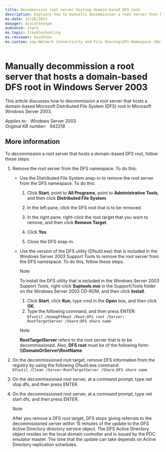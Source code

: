 ```yaml
---
title: Decommission root server hosting domain-based DFS root
description: Explains how to manually decommission a root server that hosts a domain-based DFS root in Windows Server 2003.
ms.date: 12/26/2023
manager: dcscontentpm
audience: itpro
ms.topic: troubleshooting
ms.reviewer: kaushika
ms.custom: sap:Network Connectivity and File Sharing\DFS Namespace (Not Replication), csstroubleshoot
---
```

# Manually decommission a root server that hosts a domain-based DFS root in Windows Server 2003

This article discusses how to decommission a root server that hosts a domain-based Microsoft Distributed File System (DFS) root in Microsoft Windows Server 2003.

_Applies to:_ &nbsp; Windows Server 2003  
_Original KB number:_ &nbsp; 842218

## More information

To decommission a root server that hosts a domain-based DFS root, follow these steps:  

1. Remove the root server from the DFS namespace. To do this:  

   - Use the Distributed File System snap-in to remove the root server from the DFS namespace. To do this:
     1. Click **Start**, point to **All Programs**, point to **Administrative Tools**, and then click **Distributed File System**.

     2. In the left pane, click the DFS root that is to be removed.
     3. In the right pane, right-click the root target that you want to remove, and then click **Remove Target**.

     4. Click **Yes**.
     5. Close the DFS snap-in.

   - Use the version of the DFS utility (Dfsutil.exe) that is included in the Windows Server 2003 Support Tools to remove the root server from the DFS namespace. To do this, follow these steps.

        > [!NOTE]
        > To install the DFS utility that is included in the Windows Server 2003 Support Tools, right-click **Suptools.msi** in the Support\Tools folder on the Windows Server 2003 CD-ROM, and then click **Install**.

        1. Click **Start**, click **Run**, type cmd in the **Open** box, and then click **OK**.
        2. Type the following command, and then press ENTER:  
        `Dfsutil /UnmapFtRoot /Root:DFS root /Server: RootTargetServer /Share:DFS share name`

        > [!NOTE]
        > **RootTargetServer** refers to the root server that is to be decommissioned. Also, **DFS root** must be of the following form: **\\\DomainOrServer\RootName**.  

2. On the decommissioned root target, remove DFS information from the registry by using the following Dfsutil.exe command:  
`Dfsutil /Clean /Server:RootTargetServer /Share:DFS share name`

3. On the decommissioned root server, at a command prompt, type net stop dfs, and then press ENTER.
4. On the decommissioned root server, at a command prompt, type net start dfs, and then press ENTER.

    > [!NOTE]
    > After you remove a DFS root target, DFS stops giving referrals to the decommissioned server within 15 minutes of the update to the DFS Active Directory directory service object. The DFS Active Directory object resides on the local domain controller and is issued by the PDC emulator master. The time that the update can take depends on Active Directory replication schedules.

